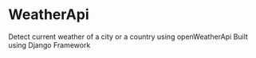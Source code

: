# WeatherApi
Detect current weather of a city or a country using openWeatherApi
Built using Django Framework
